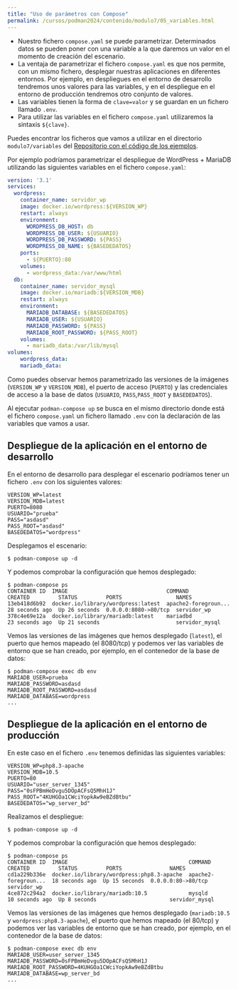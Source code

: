 ```yaml
---
title: "Uso de parámetros con Compose"
permalink: /cursos/podman2024/contenido/modulo7/05_variables.html
---
```


* Nuestro fichero `compose.yaml` se puede parametrizar. Determinados datos se pueden poner con una variable a la que daremos un valor en el momento de creación del escenario.
* La ventaja de parametrizar el fichero `compose.yaml` es que nos permite, con un mismo fichero, desplegar nuestras aplicaciones en diferentes entornos. Por ejemplo, en despliegues en el entorno de desarrollo tendremos unos valores para las variables, y en el despliegue en el entorno de producción tendremos otro conjunto de valores.
* Las variables tienen la forma de `clave=valor` y se guardan en un fichero llamado `.env`.
* Para utilizar las variables en el fichero `compose.yaml` utilizaremos la sintaxis `${clave}`.

Puedes encontrar los ficheros que vamos a utilizar en el directorio `modulo7/variables` del [Repositorio con el código de los ejemplos](https://github.com/josedom24/ejemplos_curso_podman_ow).

Por ejemplo podríamos parametrizar el despliegue de WordPress + MariaDB utilizando las siguientes variables en el fichero `compose.yaml`:

```yaml
version: '3.1'
services:
  wordpress:
    container_name: servidor_wp
    image: docker.io/wordpress:${VERSION_WP}
    restart: always
    environment:
      WORDPRESS_DB_HOST: db
      WORDPRESS_DB_USER: ${USUARIO}
      WORDPRESS_DB_PASSWORD: ${PASS}
      WORDPRESS_DB_NAME: ${BASEDEDATOS}
    ports:
      - ${PUERTO}:80
    volumes:
      - wordpress_data:/var/www/html
  db:
    container_name: servidor_mysql
    image: docker.io/mariadb:${VERSION_MDB}
    restart: always
    environment:
      MARIADB_DATABASE: ${BASEDEDATOS}
      MARIADB_USER: ${USUARIO}
      MARIADB_PASSWORD: ${PASS}
      MARIADB_ROOT_PASSWORD: ${PASS_ROOT}
    volumes:
      - mariadb_data:/var/lib/mysql
volumes:
    wordpress_data:
    mariadb_data:
```

Como puedes observar hemos parametrizado las versiones de la imágenes (`VERSION_WP` y `VERSION_MDB`), el puerto de acceso (`PUERTO`) y las credenciales de acceso a la base de datos (`USUARIO`, `PASS`,`PASS_ROOT` y `BASEDEDATOS`).

Al ejecutar `podman-compose up` se busca en el mismo directorio donde está el fichero `compose.yaml` un fichero llamado `.env` con la declaración de las variables que vamos a usar. 


## Despliegue de la aplicación en el entorno de desarrollo

En el entorno de desarrollo para desplegar el escenario podríamos tener un fichero `.env` con los siguientes valores:

```
VERSION_WP=latest
VERSION_MDB=latest
PUERTO=8080
USUARIO="prueba"
PASS="asdasd"
PASS_ROOT="asdasd"
BASEDEDATOS="wordpress"
```

Desplegamos el escenario:

```
$ podman-compose up -d
```

Y podemos comprobar la configuración que hemos desplegado:

```
$ podman-compose ps
CONTAINER ID  IMAGE                               COMMAND               CREATED         STATUS         PORTS                 NAMES
13eb418d6b92  docker.io/library/wordpress:latest  apache2-foregroun...  28 seconds ago  Up 26 seconds  0.0.0.0:8080->80/tcp  servidor_wp
378c4e69e12a  docker.io/library/mariadb:latest    mariadbd              23 seconds ago  Up 21 seconds                        servidor_mysql
```

Vemos las versiones de las imágenes que hemos desplegado (`latest`), el puerto que hemos mapeado (el 8080/tcp) y podemos ver las variables de entorno que se han creado, por ejemplo, en el contenedor de la base de datos:

```
$ podman-compose exec db env
MARIADB_USER=prueba
MARIADB_PASSWORD=asdasd
MARIADB_ROOT_PASSWORD=asdasd
MARIADB_DATABASE=wordpress
...
```

## Despliegue de la aplicación en el entorno de producción

En este caso en el fichero `.env` tenemos definidas las siguientes variables:

```
VERSION_WP=php8.3-apache
VERSION_MDB=10.5
PUERTO=80
USUARIO="user_server_1345"
PASS="0sFPBmHeDvgu5DOpACFsQ5MhH1J"
PASS_ROOT="4KUHGOa1CWciYopkAw9eBZdBtbu"
BASEDEDATOS="wp_server_bd"
```

Realizamos el despliegue:

```
$ podman-compose up -d
```

Y podemos comprobar la configuración que hemos desplegado:

```
$ podman-compose ps
CONTAINER ID  IMAGE                                      COMMAND               CREATED         STATUS         PORTS               NAMES
cd1a229b336e  docker.io/library/wordpress:php8.3-apache  apache2-foregroun...  18 seconds ago  Up 15 seconds  0.0.0.0:80->80/tcp  servidor_wp
4ce872c294a2  docker.io/library/mariadb:10.5             mysqld                10 seconds ago  Up 8 seconds                       servidor_mysql
```

Vemos las versiones de las imágenes que hemos desplegado (`mariadb:10.5` y `wordpress:php8.3-apache`), el puerto que hemos mapeado (el 80/tcp) y podemos ver las variables de entorno que se han creado, por ejemplo, en el contenedor de la base de datos:

```
$ podman-compose exec db env
MARIADB_USER=user_server_1345
MARIADB_PASSWORD=0sFPBmHeDvgu5DOpACFsQ5MhH1J
MARIADB_ROOT_PASSWORD=4KUHGOa1CWciYopkAw9eBZdBtbu
MARIADB_DATABASE=wp_server_bd
...
```



